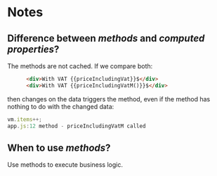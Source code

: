 # Notes

## Difference between _methods_ and _computed properties_?

The methods are not cached. If we compare both:

```html
      <div>With VAT {{priceIncludingVat}}$</div>
      <div>With VAT {{priceIncludingVatM()}}$</div>
```

then changes on the data triggers the method, even if the method has nothing to do with the changed data:

```js
vm.items++;
app.js:12 method - priceIncludingVatM called
```

## When to use _methods_?

Use methods to execute business logic.
